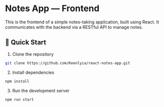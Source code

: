 # Notes App — Frontend
This is the frontend of a simple notes-taking application, built using React. It communicates with the backend via a RESTful API to manage notes.

## 🚀 Quick Start
1. Clone the repository
```bash
git clone https://github.com/Keenlyia/react-notes-app.git
```
2. Install dependencies
```bash
npm install
```
3. Run the development server
```bash
npm run start
```
